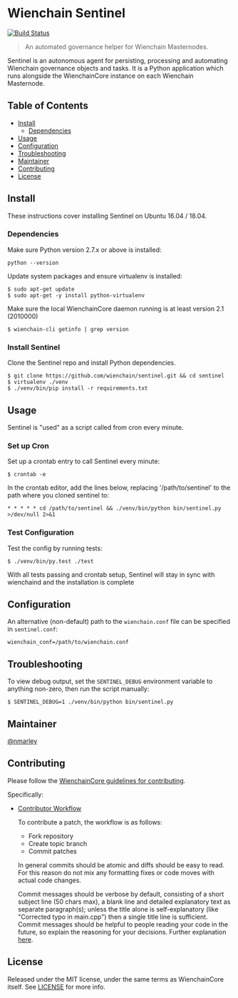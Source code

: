 # Wienchain Sentinel

[![Build Status](https://travis-ci.org/wienchain/sentinel.svg?branch=master)](https://travis-ci.org/wienchain/sentinel)

> An automated governance helper for Wienchain Masternodes.

Sentinel is an autonomous agent for persisting, processing and automating Wienchain governance objects and tasks. It is a Python application which runs alongside the WienchainCore instance on each Wienchain Masternode.

## Table of Contents
- [Install](#install)
  - [Dependencies](#dependencies)
- [Usage](#usage)
- [Configuration](#configuration)
- [Troubleshooting](#troubleshooting)
- [Maintainer](#maintainer)
- [Contributing](#contributing)
- [License](#license)

## Install

These instructions cover installing Sentinel on Ubuntu 16.04 / 18.04.

### Dependencies

Make sure Python version 2.7.x or above is installed:

    python --version

Update system packages and ensure virtualenv is installed:

    $ sudo apt-get update
    $ sudo apt-get -y install python-virtualenv

Make sure the local WienchainCore daemon running is at least version 2.1 (2010000)

    $ wienchain-cli getinfo | grep version

### Install Sentinel

Clone the Sentinel repo and install Python dependencies.

    $ git clone https://github.com/wienchain/sentinel.git && cd sentinel
    $ virtualenv ./venv
    $ ./venv/bin/pip install -r requirements.txt

## Usage

Sentinel is "used" as a script called from cron every minute.

### Set up Cron

Set up a crontab entry to call Sentinel every minute:

    $ crontab -e

In the crontab editor, add the lines below, replacing '/path/to/sentinel' to the path where you cloned sentinel to:

    * * * * * cd /path/to/sentinel && ./venv/bin/python bin/sentinel.py >/dev/null 2>&1

### Test Configuration

Test the config by running tests:

    $ ./venv/bin/py.test ./test

With all tests passing and crontab setup, Sentinel will stay in sync with wienchaind and the installation is complete

## Configuration

An alternative (non-default) path to the `wienchain.conf` file can be specified in `sentinel.conf`:

    wienchain_conf=/path/to/wienchain.conf

## Troubleshooting

To view debug output, set the `SENTINEL_DEBUG` environment variable to anything non-zero, then run the script manually:

    $ SENTINEL_DEBUG=1 ./venv/bin/python bin/sentinel.py

## Maintainer

[@nmarley](https://github.com/nmarley)

## Contributing

Please follow the [WienchainCore guidelines for contributing](https://github.com/wienchain/wienchain-core/blob/master/CONTRIBUTING.md).

Specifically:

* [Contributor Workflow](https://github.com/wienchain/wienchain-core/blob/master/CONTRIBUTING.md#contributor-workflow)

    To contribute a patch, the workflow is as follows:

    * Fork repository
    * Create topic branch
    * Commit patches

    In general commits should be atomic and diffs should be easy to read. For this reason do not mix any formatting fixes or code moves with actual code changes.

    Commit messages should be verbose by default, consisting of a short subject line (50 chars max), a blank line and detailed explanatory text as separate paragraph(s); unless the title alone is self-explanatory (like "Corrected typo in main.cpp") then a single title line is sufficient. Commit messages should be helpful to people reading your code in the future, so explain the reasoning for your decisions. Further explanation [here](http://chris.beams.io/posts/git-commit/).

## License

Released under the MIT license, under the same terms as WienchainCore itself. See [LICENSE](LICENSE) for more info.

